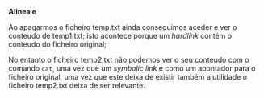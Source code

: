 **Alinea e**

Ao apagarmos o ficheiro temp.txt ainda conseguimos aceder e ver o conteudo de temp1.txt; isto acontece porque um *hardlink* contém o conteudo do ficheiro original;

No entanto o ficheiro temp2.txt não podemos ver o seu conteudo com o comando `cat`, uma vez que um *symbolic link* é como um apontador para o ficheiro original, uma vez que este deixa de existir também a utilidade o ficheiro temp2.txt deixa de ser relevante.